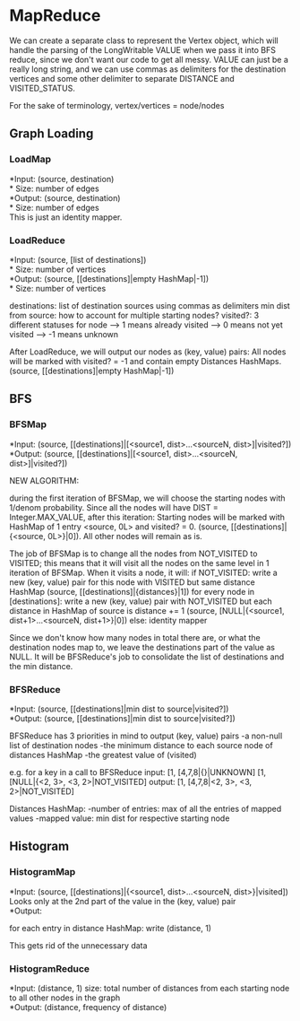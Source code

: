 MapReduce
=========

We can create a separate class to represent the Vertex object, which will handle the parsing of the LongWritable VALUE when we pass it into BFS reduce, since we don't want our code to get all messy. VALUE can just be a really long string, and we can use commas as delimiters for the destination vertices and some other delimiter to separate DISTANCE and VISITED_STATUS.

For the sake of terminology, vertex/vertices = node/nodes

## Graph Loading
### LoadMap
*Input: (source, destination)  
    * Size: number of edges  
*Output: (source, destination)   
    * Size: number of edges  
This is just an identity mapper.  

### LoadReduce
*Input: (source, [list of destinations])  
    * Size: number of vertices  
*Output: (source, [[destinations]|empty HashMap|-1])  
    * Size: number of vertices

destinations: list of destination sources using commas as delimiters
min dist from source: how to account for multiple starting nodes?
visited?: 3 different statuses for node
--> 1 means already visited
--> 0 means not yet visited
--> -1 means unknown

After LoadReduce, we will output our nodes as (key, value) pairs:
All nodes will be marked with visited? = -1 and contain empty Distances HashMaps.
    	  (source, [[destinations]|empty HashMap|-1])

## BFS
### BFSMap  
*Input: (source, [[destinations]|[<source1, dist>...<sourceN, dist>]|visited?])  
*Output: (source, [[destinations]|[<source1, dist>...<sourceN, dist>]|visited?])

NEW ALGORITHM:

during the first iteration of BFSMap, we will choose the starting nodes with 1/denom probability. Since all the nodes will have DIST = Integer.MAX_VALUE, after this iteration:
   Starting nodes will be marked with HashMap of 1 entry <source, 0L> and visited? = 0.
	 (source, [[destinations]|{<source, 0L>}|0]).
All other nodes will remain as is.

The job of BFSMap is to change all the nodes from NOT_VISITED to VISITED; this means that it will visit all the nodes on the same level in 1 iteration of BFSMap. When it visits a node, it will:
if NOT_VISITED:
   write a new (key, value) pair for this node with VISITED but same distance HashMap
   (source, [[destinations]|{distances}|1])
   for every node in [destinations]:
       write a new (key, value) pair with NOT_VISITED but each distance in HashMap of source is distance += 1
       (source, [NULL|{<source1, dist+1>...<sourceN, dist+1>}|0])
else:
   identity mapper

Since we don't know how many nodes in total there are, or what the destination nodes map to, we leave the destinations part of the value as NULL. It will be BFSReduce's job to consolidate the list of destinations and the min distance.


### BFSReduce
*Input: (source, [[destinations]|min dist to source|visited?])  
*Output: (source, [[destinations]|min dist to source|visited?])

BFSReduce has 3 priorities in mind to output (key, value) pairs
-a non-null list of destination nodes
-the minimum distance to each source node of distances HashMap
-the greatest value of (visited)

e.g. for a key in a call to BFSReduce
input:
[1, [4,7,8|{}|UNKNOWN]
[1, [NULL|{<2, 3>, <3, 2>|NOT_VISITED]
output:
[1, [4,7,8|<2, 3>, <3, 2>|NOT_VISITED]

Distances HashMap:
-number of entries: max of all the entries of mapped values
-mapped value: min dist for respective starting node

## Histogram
### HistogramMap
*Input: (source, [[destinations]|{<source1, dist>...<sourceN, dist>}|visited])
	Looks only at the 2nd part of the value in the (key, value) pair  
*Output:

for each entry in distance HashMap:
    write (distance, 1)

This gets rid of the unnecessary data  

### HistogramReduce
*Input: (distance, 1)
size: total number of distances from each starting node to all other nodes in the graph  
*Output: (distance, frequency of distance)

